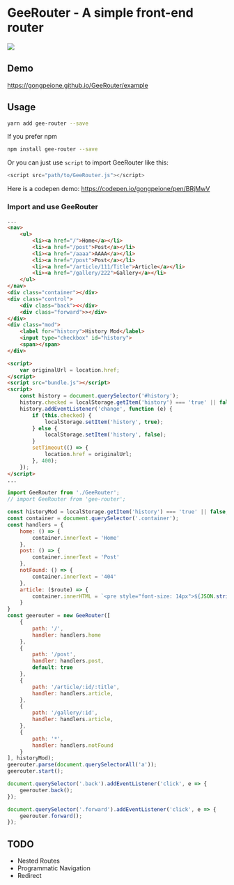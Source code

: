 # GeeRouter - A simple front-end router

[![](https://img.shields.io/badge/npm-1.0.5-blue.svg)](https://www.npmjs.com/package/gee-router)

## Demo

https://gongpeione.github.io/GeeRouter/example

## Usage

```bash
yarn add gee-router --save
```

If you prefer npm

```bash
npm install gee-router --save
```

Or you can just use `script` to import GeeRouter like this:

```javascript
<script src="path/to/GeeRouter.js"></script>
```

Here is a codepen demo: https://codepen.io/gongpeione/pen/BRjMwV

### Import and use GeeRouter
```html
...
<nav>
    <ul>
        <li><a href="/">Home</a></li>
        <li><a href="/post">Post</a></li>
        <li><a href="/aaaa">AAAA</a></li>
        <li><a href="/post">Post</a></li>
        <li><a href="/article/111/Title">Article</a></li>
        <li><a href="/gallery/222">Gallery</a></li>
    </ul>
</nav>
<div class="container"></div>
<div class="control">
    <div class="back"><</div>
    <div class="forward">></div>
</div>
<div class="mod">
    <label for="history">History Mod</label>
    <input type="checkbox" id="history">
    <span></span>
</div>

<script>
    var originalUrl = location.href;
</script>
<script src="bundle.js"></script>
<script>
    const history = document.querySelector('#history');
    history.checked = localStorage.getItem('history') === 'true' || false;
    history.addEventListener('change', function (e) {
        if (this.checked) {
            localStorage.setItem('history', true);
        } else {
            localStorage.setItem('history', false);
        }
        setTimeout(() => {
            location.href = originalUrl;
        }, 400);
    });
</script>
...
```
```javascript
import GeeRouter from './GeeRouter';
// import GeeRouter from 'gee-router';

const historyMod = localStorage.getItem('history') === 'true' || false;
const container = document.querySelector('.container');
const handlers = {
	home: () => {
		container.innerText = 'Home'
	},
	post: () => {
		container.innerText = 'Post'
	},
	notFound: () => {
		container.innerText = '404'
	},
	article: ($route) => {
		container.innerHTML = `<pre style="font-size: 14px">${JSON.stringify($route, null, '\t')}</pre>`;
	}
}
const geerouter = new GeeRouter([
	{
		path: '/',
		handler: handlers.home
	},
	{
		path: '/post',
		handler: handlers.post,
		default: true
	},
	{
		path: '/article/:id/:title',
		handler: handlers.article,
	},
	{
		path: '/gallery/:id',
		handler: handlers.article,
	},
	{
		path: '*',
		handler: handlers.notFound
	}
], historyMod);
geerouter.parse(document.querySelectorAll('a'));
geerouter.start();

document.querySelector('.back').addEventListener('click', e => {
	geerouter.back();
});

document.querySelector('.forward').addEventListener('click', e => {
	geerouter.forward();
});
```

## TODO

- Nested Routes
- Programmatic Navigation
- Redirect